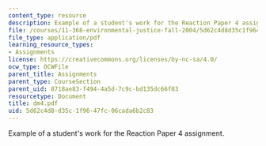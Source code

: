 ```yaml
---
content_type: resource
description: Example of a student's work for the Reaction Paper 4 assignment.
file: /courses/11-368-environmental-justice-fall-2004/5d62c4d8d35c1f9647fc06cada6b2c83_dm4.pdf
file_type: application/pdf
learning_resource_types:
- Assignments
license: https://creativecommons.org/licenses/by-nc-sa/4.0/
ocw_type: OCWFile
parent_title: Assignments
parent_type: CourseSection
parent_uid: 8718ae83-f494-4a5d-7c9c-bd135dc66f83
resourcetype: Document
title: dm4.pdf
uid: 5d62c4d8-d35c-1f96-47fc-06cada6b2c83
---
```

Example of a student's work for the Reaction Paper 4 assignment.